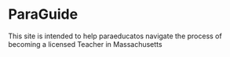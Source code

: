 # ParaGuide
This site is intended to help paraeducatos navigate the process of becoming a licensed Teacher in Massachusetts
